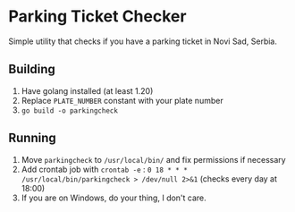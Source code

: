 # Parking Ticket Checker
Simple utility that checks if you have a parking ticket in Novi Sad, Serbia.

## Building
1. Have golang installed (at least 1.20)
2. Replace `PLATE_NUMBER` constant with your plate number
3. ```go build -o parkingcheck```

## Running
1. Move `parkingcheck` to `/usr/local/bin/` and fix permissions if necessary
2. Add crontab job with `crontab -e` : `0 18 * * * /usr/local/bin/parkingcheck > /dev/null 2>&1` (checks every day at 18:00)
3. If you are on Windows, do your thing, I don't care.
